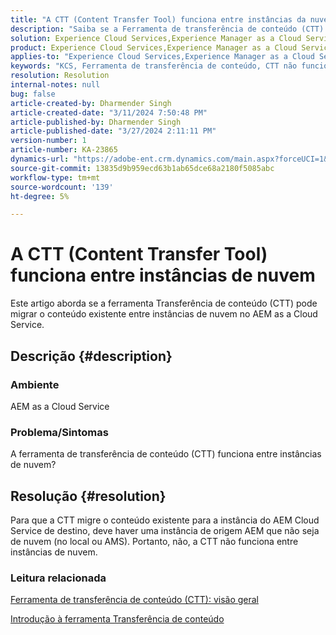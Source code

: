```yaml
---
title: "A CTT (Content Transfer Tool) funciona entre instâncias da nuvem"
description: "Saiba se a Ferramenta de transferência de conteúdo (CTT) funciona entre instâncias de nuvem no AEM as a Cloud Service."
solution: Experience Cloud Services,Experience Manager as a Cloud Service
product: Experience Cloud Services,Experience Manager as a Cloud Service
applies-to: "Experience Cloud Services,Experience Manager as a Cloud Service"
keywords: "KCS, Ferramenta de transferência de conteúdo, CTT não funciona entre instâncias de nuvem, AEM as a Cloud Service"
resolution: Resolution
internal-notes: null
bug: false
article-created-by: Dharmender Singh
article-created-date: "3/11/2024 7:50:48 PM"
article-published-by: Dharmender Singh
article-published-date: "3/27/2024 2:11:11 PM"
version-number: 1
article-number: KA-23865
dynamics-url: "https://adobe-ent.crm.dynamics.com/main.aspx?forceUCI=1&pagetype=entityrecord&etn=knowledgearticle&id=f8280fa6-e0df-ee11-904c-6045bd05e816"
source-git-commit: 13835d9b959ecd63b1ab65dce68a2180f5085abc
workflow-type: tm+mt
source-wordcount: '139'
ht-degree: 5%

---
```


# A CTT (Content Transfer Tool) funciona entre instâncias de nuvem


Este artigo aborda se a ferramenta Transferência de conteúdo (CTT) pode migrar o conteúdo existente entre instâncias de nuvem no AEM as a Cloud Service.

## Descrição {#description}


### Ambiente

AEM as a Cloud Service

### Problema/Sintomas

A ferramenta de transferência de conteúdo (CTT) funciona entre instâncias de nuvem?


## Resolução {#resolution}


Para que a CTT migre o conteúdo existente para a instância do AEM Cloud Service de destino, deve haver uma instância de origem AEM que não seja de nuvem (no local ou AMS). Portanto, não, a CTT não funciona entre instâncias de nuvem.

### Leitura relacionada

[Ferramenta de transferência de conteúdo (CTT): visão geral](https://experienceleague.adobe.com/en/docs/experience-manager-cloud-service/content/migration-journey/cloud-migration/content-transfer-tool/overview-content-transfer-tool)

[Introdução à ferramenta Transferência de conteúdo](https://experienceleague.adobe.com/docs/experience-manager-cloud-service/content/migration-journey/cloud-migration/content-transfer-tool/getting-started-content-transfer-tool.html?lang=en)
